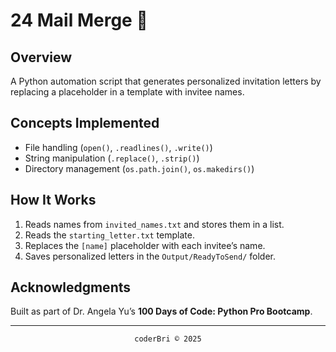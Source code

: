 # 24 Mail Merge 📩  

## Overview  
A Python automation script that generates personalized invitation letters by replacing a placeholder in a template with invitee names.  

## Concepts Implemented  
- File handling (`open()`, `.readlines()`, `.write()`)  
- String manipulation (`.replace()`, `.strip()`)  
- Directory management (`os.path.join()`, `os.makedirs()`)  

## How It Works  
1. Reads names from `invited_names.txt` and stores them in a list.  
2. Reads the `starting_letter.txt` template.  
3. Replaces the `[name]` placeholder with each invitee’s name.  
4. Saves personalized letters in the `Output/ReadyToSend/` folder.  

## Acknowledgments  
Built as part of Dr. Angela Yu’s **100 Days of Code: Python Pro Bootcamp**.  

---

<section align="center">
  <code>coderBri © 2025</code>
</section>